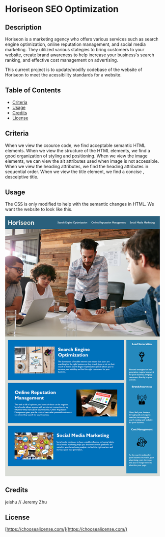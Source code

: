 # Horiseon SEO Optimization

## Description 

Horiseon is a marketing agency who offers various services such as search engine optimization, online reputation management, and social media marketing. They utilized various stategies to bring customers to your website, create brand awareness to help increase your business's search ranking, and effective cost management on advertising.

This current project is to update/modify codebase of the website of Horiseon to meet the acessibility standards for a website. 


## Table of Contents

* [Criteria](#Criteria)
* [Usage](#Usage)
* [Credits](#Credits)
* [License](#License)


## Criteria

When we view the csource code, we find acceptable semantic HTML elements.
When we view the structure of the HTML elements, we find a good organization of styling and positioning.
When we view the image elements, we can view the alt attributes used when image is not accessible.
When we view the heading attributes, we find the heading attributes in sequential order.
When we view the title element, we find a concise , desceiptive title.


## Usage 

The CSS is only modified to help with the semantic changes in HTML. We want the website to look like this.

![demo](./Assets/01-html-css-git-homework-demo.png)


## Credits

jeishu // Jeremy Zhu



## License

[https://choosealicense.com/](https://choosealicense.com/)

